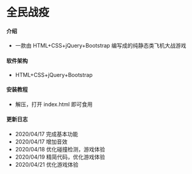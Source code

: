 # 全民战疫

#### 介绍

- 一款由 HTML+CSS+jQuery+Bootstrap 编写成的纯静态类飞机大战游戏

#### 软件架构

- HTML+CSS+jQuery+Bootstrap

#### 安装教程

- 解压，打开 index.html 即可食用

#### 更新日志

- 2020/04/17 完成基本功能
- 2020/04/17 增加音效
- 2020/04/18 优化碰撞检测，游戏体验
- 2020/04/19 精简代码，优化游戏体验
- 2020/04/21 优化游戏体验
